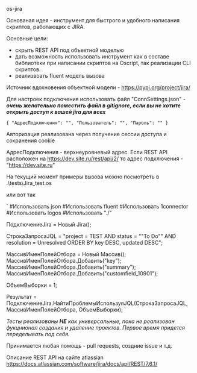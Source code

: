 os-jira

Основаная идея - инструмент для быстрого и удобного написания скриптов, работающих с JIRA.

Основные цели:
- скрыть REST API под объектной моделью
- дать возможность использовать инструмент как в составе библиотеки при написании скриптов на Oscript, так реализации CLI скриптов.
- реализвоать fluent модель вызова


Источник вдохновения объектной модели - https://pypi.org/project/jira/

Для настроек подключения использовать файл "ConnSettings.json" - __*очень желательно поместить файл в gitignore, если вы не хотите открыть доступ к вашей jira для всех*__

`
{
    "АдресПодключения": "",
    "Пользователь": "",
    "Пароль": ""
}
`



Авторизация реализована через получение сессии доступа и сохранения cookie 

АдресПодключения -  верхнеуровневый адрес. 
Если REST API расположен на https://dev.site.ru/rest/api/2/ то адрес подключения - "https://dev.site.ru"

На текущий момент примеры вызова можно посмотреть в .\tests\Jira_test.os 

или вот так

`
#Использовать json
#Использовать fluent
#Использовать 1connector
#Использовать logos
#Использовать "./"




ПодключениеJira = Новый Jira();


СтрокаЗапросаJQL = "project = TEST AND status = ""To Do"" AND resolution = Unresolved ORDER BY key DESC, updated DESC";


МассивИменПолейОтбора = Новый Массив();
МассивИменПолейОтбора.Добавить("key");
МассивИменПолейОтбора.Добавить("summary");
МассивИменПолейОтбора.Добавить("customfield_10901");

ОбъемВыборки = 1;

Результат = ПодключениеJira.НайтиПроблемыИспользуяJQL(СтрокаЗапросаJQL, МассивИменПолейОтбора, ОбъемВыборки);
`



*Тесты  реализованы __НЕ__ как универсальные, пока не реализован фукцнионал создания и удаление проектов. Первое время придется переделывать под себя.*

Принимается любая помощь - pull requests, создние issue и т.д.


Описание REST API на сайте atlassian https://docs.atlassian.com/software/jira/docs/api/REST/7.6.1/
